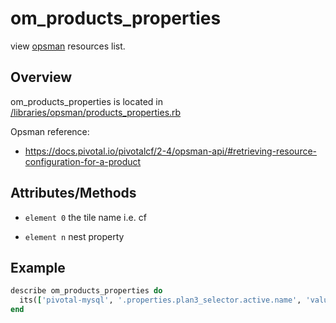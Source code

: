 # om_products_properties

view [opsman](readme.md) resources list.

## Overview

om_products_properties is located in [/libraries/opsman/products_properties.rb](/libraries/opsman/products_properties.rb)

Opsman reference:

* https://docs.pivotal.io/pivotalcf/2-4/opsman-api/#retrieving-resource-configuration-for-a-product


## Attributes/Methods


* `element 0` the tile name i.e. cf


* `element n` nest property


## Example

```ruby
describe om_products_properties do
  its(['pivotal-mysql', '.properties.plan3_selector.active.name', 'value']) { should eq 'db-large' }
end

```
